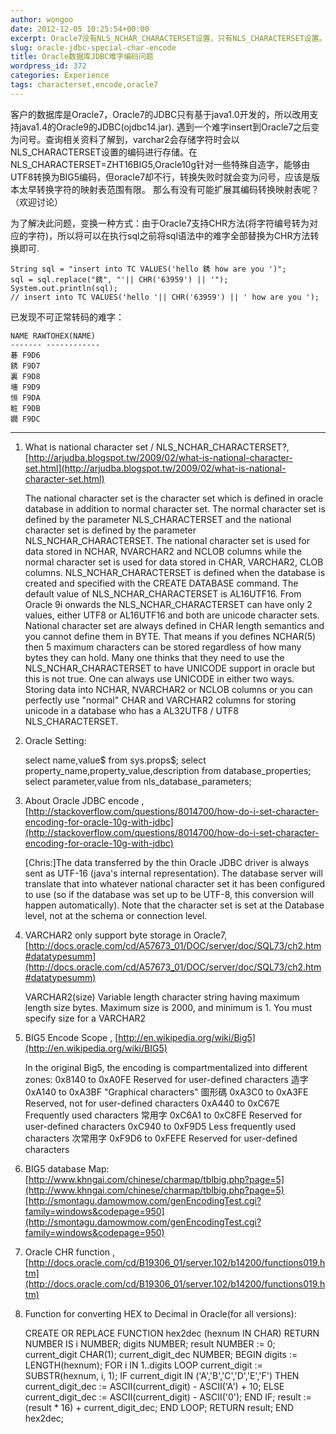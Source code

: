 ```yaml
---
author: wongoo
date: 2012-12-05 10:25:54+00:00
excerpt: Oracle7没有NLS_NCHAR_CHARACTERSET设置，只有NLS_CHARACTERSET设置。且Oracle7 varchar2只支持byte类型存储，没有char类型。Oracle7将字符转为NLS_CHARACTERSET编码的字符再存入varchar2字段，但特殊难字转换失败时就会变为问号。由于Oracle7支持CHR方法(将字符编号转为对应的字符)，所以将可以在执行sql之前将sql语法中的难字全部替换为CHR方法转换即可.
slug: oracle-jdbc-special-char-encode
title: Oracle数据库JDBC难字编码问题
wordpress_id: 372
categories: Experience
tags: characterset,encode,oracle7
---
```


客户的数据库是Oracle7，Oracle7的JDBC只有基于java1.0开发的，所以改用支持java1.4的Oracle9的JDBC(ojdbc14.jar).
遇到一个难字insert到Oracle7之后变为问号。查询相关资料了解到，varchar2会存储字符时会以NLS_CHARACTERSET设置的编码进行存储。在NLS_CHARACTERSET=ZHT16BIG5,Oracle10g针对一些特殊自造字，能够由UTF8转换为BIG5编码，但oracle7却不行，转换失败时就会变为问号，应该是版本太早转换字符的映射表范围有限。 那么有没有可能扩展其编码转换映射表呢？（欢迎讨论）

为了解决此问题，变换一种方式：由于Oracle7支持CHR方法(将字符编号转为对应的字符)，所以将可以在执行sql之前将sql语法中的难字全部替换为CHR方法转换即可.


    String sql = "insert into TC VALUES('hello 銹 how are you ')";
    sql = sql.replace("銹", "'|| CHR('63959') || '");
    System.out.println(sql); 
    // insert into TC VALUES('hello '|| CHR('63959') || ' how are you ');
    


已发现不可正常转码的难字：

    NAME RAWTOHEX(NAME)
    ------- ------------
    碁 F9D6
    銹 F9D7
    裏 F9D8
    墻 F9D9
    恒 F9DA
    粧 F9DB
    嫺 F9DC 




* * *



1. What is national character set / NLS_NCHAR_CHARACTERSET?,[http://arjudba.blogspot.tw/2009/02/what-is-national-character-set.html](http://arjudba.blogspot.tw/2009/02/what-is-national-character-set.html)

    The national character set is the character set which is defined in oracle database in addition to normal character set.
    The normal character set is defined by the parameter NLS_CHARACTERSET and the national character set is defined by the parameter NLS_NCHAR_CHARACTERSET.
    The national character set is used for data stored in NCHAR, NVARCHAR2 and NCLOB columns while the normal character set is used for data stored in CHAR, VARCHAR2, CLOB columns.
    NLS_NCHAR_CHARACTERSET is defined when the database is created and specified with the CREATE DATABASE command.
    The default value of NLS_NCHAR_CHARACTERSET is AL16UTF16.
    From Oracle 9i onwards the NLS_NCHAR_CHARACTERSET can have only 2 values, either UTF8 or AL16UTF16 and both are unicode character sets.
    National character set are always defined in CHAR length semantics and you cannot define them in BYTE. That means if you defines NCHAR(5) then 5 maximum characters can be stored regardless of how many bytes they can hold.
    Many one thinks that they need to use the NLS_NCHAR_CHARACTERSET to have UNICODE support in oracle but this is not true.
    One can always use UNICODE in either two ways. Storing data into NCHAR, NVARCHAR2 or NCLOB columns or you can perfectly use "normal" CHAR and VARCHAR2 columns for storing unicode in a database who has a AL32UTF8 / UTF8 NLS_CHARACTERSET.


2. Oracle Setting:

    select name,value$ from sys.props$;
    select property_name,property_value,description from database_properties;
    select parameter,value from nls_database_parameters;


3. About Oracle JDBC encode , [http://stackoverflow.com/questions/8014700/how-do-i-set-character-encoding-for-oracle-10g-with-jdbc](http://stackoverflow.com/questions/8014700/how-do-i-set-character-encoding-for-oracle-10g-with-jdbc)

    [Chris:]The data transferred by the thin Oracle JDBC driver is always sent as UTF-16 (java's internal representation).
    The database server will translate that into whatever national character set it has been configured
    to use (so if the database was set up to be UTF-8, this conversion will happen automatically).
    Note that the character set is set at the Database level, not at the schema or connection level.
    

4. VARCHAR2 only support byte storage in Oracle7,[http://docs.oracle.com/cd/A57673_01/DOC/server/doc/SQL73/ch2.htm#datatypesumm](http://docs.oracle.com/cd/A57673_01/DOC/server/doc/SQL73/ch2.htm#datatypesumm)

    VARCHAR2(size) Variable length character string having maximum length size bytes. Maximum size is 2000, and minimum is 1. You must specify size for a VARCHAR2


5. BIG5 Encode Scope , [http://en.wikipedia.org/wiki/Big5](http://en.wikipedia.org/wiki/BIG5)

    In the original Big5, the encoding is compartmentalized into different zones:
    0x8140 to 0xA0FE Reserved for user-defined characters 造字
    0xA140 to 0xA3BF "Graphical characters" 圖形碼
    0xA3C0 to 0xA3FE Reserved, not for user-defined characters
    0xA440 to 0xC67E Frequently used characters 常用字
    0xC6A1 to 0xC8FE Reserved for user-defined characters
    0xC940 to 0xF9D5 Less frequently used characters 次常用字
    0xF9D6 to 0xFEFE Reserved for user-defined characters


6. BIG5 database Map:
[http://www.khngai.com/chinese/charmap/tblbig.php?page=5](http://www.khngai.com/chinese/charmap/tblbig.php?page=5)
[http://smontagu.damowmow.com/genEncodingTest.cgi?family=windows&codepage=950](http://smontagu.damowmow.com/genEncodingTest.cgi?family=windows&codepage=950)

7. Oracle CHR function , [http://docs.oracle.com/cd/B19306_01/server.102/b14200/functions019.htm](http://docs.oracle.com/cd/B19306_01/server.102/b14200/functions019.htm)

8. Function for converting HEX to Decimal in Oracle(for all versions):

    CREATE OR REPLACE FUNCTION hex2dec (hexnum IN CHAR) RETURN NUMBER IS
        i NUMBER;
        digits NUMBER;
        result NUMBER := 0;
        current_digit CHAR(1);
        current_digit_dec NUMBER;
    BEGIN
        digits := LENGTH(hexnum);
        FOR i IN 1..digits LOOP
            current_digit := SUBSTR(hexnum, i, 1);
            IF current_digit IN ('A','B','C','D','E','F') THEN
                current_digit_dec := ASCII(current_digit) - ASCII('A') + 10;
            ELSE
                current_digit_dec := ASCII(current_digit) - ASCII('0');
            END IF;
            result := (result * 16) + current_digit_dec;
        END LOOP;
        RETURN result;
    END hex2dec;

